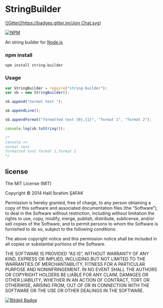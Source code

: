 # StringBuilder
[![Gitter](https://badges.gitter.im/Join Chat.svg)](https://gitter.im/hibrahimsafak/StringBuilder?utm_source=badge&utm_medium=badge&utm_campaign=pr-badge&utm_content=badge)

[![NPM](https://nodei.co/npm/string-builder.png?downloads=true&downloadRank=true&stars=true)](https://nodei.co/npm/string-builder/)

An string builder for [Node.js](http://nodejs.org/)

### npm install

```
npm install string-builder
```

### Usage

```js
var StringBuilder = require("string-builder");
var sb = new StringBuilder();

sb.append("normal text ");

sb.appendLine();

sb.appendFormat("formatted text {0},{1}", "format 1", "format 2");

console.log(sb.toString());

/*
console =>
normal text
formatted text format 1,format 2
*/

```
## license
The MIT License (MIT)

Copyright © 2014 Halil İbrahim ŞAFAK

Permission is hereby granted, free of charge, to any person obtaining a copy of this software and associated documentation files (the “Software”), to deal in the Software without restriction, including without limitation the rights to use, copy, modify, merge, publish, distribute, sublicense, and/or sell copies of the Software, and to permit persons to whom the Software is furnished to do so, subject to the following conditions:

The above copyright notice and this permission notice shall be included in all copies or substantial portions of the Software.

THE SOFTWARE IS PROVIDED “AS IS”, WITHOUT WARRANTY OF ANY KIND, EXPRESS OR IMPLIED, INCLUDING BUT NOT LIMITED TO THE WARRANTIES OF MERCHANTABILITY, FITNESS FOR A PARTICULAR PURPOSE AND NONINFRINGEMENT. IN NO EVENT SHALL THE AUTHORS OR COPYRIGHT HOLDERS BE LIABLE FOR ANY CLAIM, DAMAGES OR OTHER LIABILITY, WHETHER IN AN ACTION OF CONTRACT, TORT OR OTHERWISE, ARISING FROM, OUT OF OR IN CONNECTION WITH THE SOFTWARE OR THE USE OR OTHER DEALINGS IN THE SOFTWARE.


[![Bitdeli Badge](https://d2weczhvl823v0.cloudfront.net/hibrahimsafak/stringbuilder/trend.png)](https://bitdeli.com/free "Bitdeli Badge")
